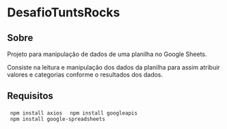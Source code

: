 # DesafioTuntsRocks

## Sobre 

Projeto para manipulação de dados de uma planilha no Google Sheets. 

Consiste na leitura e manipulação dos dados da planilha para assim atribuir valores e categorias conforme o resultados dos dados.

## Requisitos

<code> npm install axios </code>
<code> npm install googleapis </code>
<code> npm install google-spreadsheets </code>
